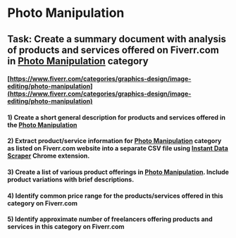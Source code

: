 # Photo Manipulation
## Task: Create a summary document with analysis of products and services offered on Fiverr.com in [Photo Manipulation](https://www.fiverr.com/categories/graphics-design/image-editing/photo-manipulation) category
#### [https://www.fiverr.com/categories/graphics-design/image-editing/photo-manipulation](https://www.fiverr.com/categories/graphics-design/image-editing/photo-manipulation)
#### 1) Create a short general description for products and services offered in the [Photo Manipulation](https://www.fiverr.com/categories/graphics-design/image-editing/photo-manipulation)
#### 2) Extract product/service information for [Photo Manipulation](https://www.fiverr.com/categories/graphics-design/image-editing/photo-manipulation) category as listed on Fiverr.com website into a separate CSV file using [Instant Data Scraper](https://chrome.google.com/webstore/detail/instant-data-scraper/ofaokhiedipichpaobibbnahnkdoiiah) Chrome extension.
#### 3) Create a list of various product offerings in [Photo Manipulation](https://www.fiverr.com/categories/graphics-design/image-editing/photo-manipulation). Include product variations with brief descriptions.
#### 4) Identify common price range for the products/services offered in this category on Fiverr.com
#### 5) Identify approximate number of freelancers offering products and services in this category on Fiverr.com
